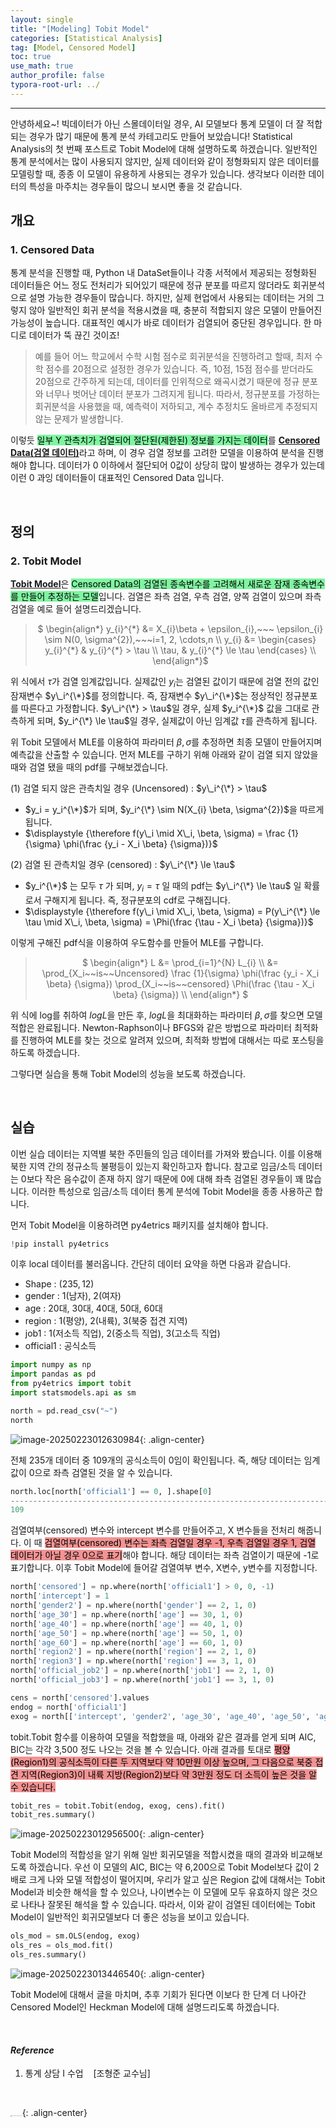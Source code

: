```yaml
---
layout: single
title: "[Modeling] Tobit Model"
categories: [Statistical Analysis]
tag: [Model, Censored Model]
toc: true
use_math: true
author_profile: false
typora-root-url: ../
---
```

-----
안녕하세요~! 빅데이터가 아닌 스몰데이터일 경우, AI 모델보다 통계 모델이 더 잘 적합되는 경우가 많기 때문에 통계 분석 카테고리도 만들어 보았습니다! Statistical Analysis의 첫 번째 포스트로 Tobit Model에 대해 설명하도록 하겠습니다. 일반적인 통계 분석에서는 많이 사용되지 않지만, 실제 데이터와 같이 정형화되지 않은 데이터를 모델링할 때, 종종 이 모델이 유용하게 사용되는 경우가 있습니다. 생각보다 이러한 데이터의 특성을 마주치는 경우들이 많으니 보시면 좋을 것 같습니다.

## 개요

### 1. Censored Data

통계 분석을 진행할 때, Python 내 DataSet들이나 각종 서적에서 제공되는 정형화된 데이터들은 어느 정도 전처리가 되어있기 때문에 정규 분포를 따르지 않더라도 회귀분석으로 설명 가능한 경우들이 많습니다. 하지만, 실제 현업에서 사용되는 데이터는 거의 그렇지 않아 일반적인 회귀 분석을 적용시켰을 때, 충분히 적합되지 않은 모델이 만들어진 가능성이 높습니다. 대표적인 예시가 바로 데이터가 검열되어 중단된 경우입니다. 한 마디로 데이터가 뚝 끊긴 것이죠!

> 예를 들어 어느 학교에서 수학 시험 점수로 회귀분석을 진행하려고 할때, 최저 수학 점수를 20점으로 설정한 경우가 있습니다. 즉, 10점, 15점 점수를 받더라도 20점으로 간주하게 되는데, 데이터를 인위적으로 왜곡시켰기 때문에 정규 분포와 너무나 벗어난 데이터 분포가 그려지게 됩니다. 따라서, 정규분포를 가정하는 회귀분석을 사용했을 때, 예측력이 저하되고, 계수 추정치도 올바르게 추정되지 않는 문제가 발생합니다. 

이렇듯 <mark style='background-color: #7ff5a0'>일부 Y 관측치가 검열되어 절단된(제한된) 정보를 가지는 데이터</mark>를 <u><b>Censored Data(검열 데이터)</b></u>라고 하며, 이 경우 검열 정보를 고려한 모델을 이용하여 분석을 진행해야 합니다. 데이터가 0 이하에서 절단되어 0값이 상당히 많이 발생하는 경우가 있는데 이런 0 과잉 데이터들이 대표적인 Censored Data 입니다.

<br>

## 정의

### 2. Tobit Model

<u><b>Tobit Model</b></u>은 <mark style='background-color: #7ff5a0'>Censored Data의 검열된 종속변수를 고려해서 새로운 잠재 종속변수를 만들어 추정하는 모델</mark>입니다. 검열은 좌측 검열, 우측 검열, 양쪽 검열이 있으며 좌측 검열을 예로 들어 설명드리겠습니다.

><p style = "text-align:center;">
>$ \begin{align*}
>y_{i}^{*} &= X_{i}\beta + \epsilon_{i},~~~ \epsilon_{i} \sim N(0, \sigma^{2}),~~~i=1, 2, \cdots,n \\
>y_{i} &= \begin{cases} y_{i}^{*} & y_{i}^{*} > \tau \\ \tau, & y_{i}^{*} \le \tau \end{cases} \\  
>\end{align*}$
></p>

위 식에서 $\tau$가 검열 임계값입니다. 실제값인 $y_i$는 검열된 값이기 때문에 검열 전의 값인 잠재변수 $y\_i^{\*}$를 정의합니다. 즉, 잠재변수 $y\_i^{\*}$는 정상적인 정규분포를 따른다고 가정합니다. $y\_i^{\*} > \tau$일 경우, 실제 $y_i^{\*}$ 값을 그대로 관측하게 되며, $y_i^{\*} \le \tau$일 경우, 실제값이 아닌 임계값 $\tau$를 관측하게 됩니다.

위 Tobit 모델에서 MLE를 이용하여 파라미터 $\beta, \sigma$를 추정하면 최종 모델이 만들어지며 예측값을 산출할 수 있습니다. 먼저 MLE를 구하기 위해 아래와 같이 검열 되지 않았을 때와 검열 됐을 때의 pdf를 구해보겠습니다.

(1) 검열 되지 않은 관측치일 경우 (Uncensored) : $y\_i^{\*} > \tau$

- $y_i = y_i^{\*}$가 되며, $y_i^{\*} \sim N(X_{i} \beta, \sigma^{2})$을 따르게 됩니다.
- $\displaystyle {\therefore f(y\_i \mid X\_i, \beta, \sigma) = \frac {1}{\sigma} \phi(\frac {y_i - X_i \beta} {\sigma})}$

(2) 검열 된 관측치일 경우 (censored) : $y\_i^{\*} \le \tau$

- $y_i^{\*}$ 는 모두 $\tau$ 가 되며, $y_i = \tau$ 일 때의 pdf는 $y\_i^{\*} \le \tau$ 일 확률로서 구해지게 됩니다. 즉, 정규분포의 cdf로 구해집니다.
- $\displaystyle {\therefore f(y\_i \mid X\_i, \beta, \sigma) = P(y\_i^{\*} \le \tau \mid X\_i, \beta, \sigma) = \Phi(\frac {\tau - X_i \beta} {\sigma})}$

이렇게 구해진 pdf식을 이용하여 우도함수를 만들어 MLE를 구합니다.

><p style = "text-align:center;">
>$ \begin{align*}
>L &= \prod_{i=1}^{N} L_{i} \\
>&= \prod_{X_i~~is~~Uncensored} \frac {1}{\sigma} \phi(\frac {y_i - X_i \beta} {\sigma}) \prod_{X_i~~is~~censored} \Phi(\frac {\tau - X_i \beta} {\sigma}) \\ 
>\end{align*} $
></p>

위 식에 log를 취하여 $logL$을 만든 후, $logL$을 최대화하는 파라미터 $\beta, \sigma$를 찾으면 모델 적합은 완료됩니다. Newton-Raphson이나 BFGS와 같은 방법으로 파라미터 최적화를 진행하여 MLE를 찾는 것으로 알려져 있으며, 최적화 방법에 대해서는 따로 포스팅을 하도록 하겠습니다. 

그렇다면 실습을 통해 Tobit Model의 성능을 보도록 하겠습니다.

<br>

## 실습

이번 실습 데이터는 지역별 북한 주민들의 임금 데이터를 가져와 봤습니다. 이를 이용해 북한 지역 간의 정규소득 불평등이 있는지 확인하고자 합니다. 참고로 임금/소득 데이터는 0보다 작은 음수값이 존재 하지 않기 때문에 0에 대해 좌측 검열된 경우들이 꽤 많습니다. 이러한 특성으로 임금/소득 데이터 통계 분석에 Tobit Model을 종종 사용하곤 합니다.

먼저 Tobit Model을 이용하려면 py4etrics 패키지를 설치해야 합니다.


```python
!pip install py4etrics
```

이후 local 데이터를 불러옵니다. 간단히 데이터 요약을 하면 다음과 같습니다.

- Shape : $(235, 12)$
- gender : 1(남자), 2(여자)
- age : 20대, 30대, 40대, 50대, 60대
- region : 1(평양), 2(내륙), 3(북중 접견 지역)
- job1 : 1(저소득 직업), 2(중소득 직업), 3(고소득 직업)
- official1 : 공식소득

```python
import numpy as np
import pandas as pd
from py4etrics import tobit
import statsmodels.api as sm

north = pd.read_csv("~")
north
```

![image-20250223012630984](/images/2025-02-23-SA1/image-20250223012630984.png){: .align-center}

전체 235개 데이터 중 109개의 공식소득이 0임이 확인됩니다. 즉, 해당 데이터는 임계값이 0으로 좌측 검열된 것을 알 수 있습니다.

```python
north.loc[north['official1'] == 0, ].shape[0]
--------------------------------------------------------------------------------------------------------------------------------
109
```

검열여부(censored) 변수와 intercept 변수를 만들어주고, X 변수들을 전처리 해줍니다. 이 때 <mark style='background-color: #f39393'>검열여부(censored) 변수는 좌측 검열일 경우 -1, 우측 검열일 경우 1, 검열 데이터가 아닐 경우 0으로 표기</mark>해야 합니다. 해당 데이터는 좌측 검열이기 때문에 -1로 표기합니다. 이후 Tobit Model에 들어갈 검열여부 변수, X변수, y변수를 지정합니다.

```python
north['censored'] = np.where(north['official1'] > 0, 0, -1)
north['intercept'] = 1
north['gender2'] = np.where(north['gender'] == 2, 1, 0)
north['age_30'] = np.where(north['age'] == 30, 1, 0)
north['age_40'] = np.where(north['age'] == 40, 1, 0)
north['age_50'] = np.where(north['age'] == 50, 1, 0)
north['age_60'] = np.where(north['age'] == 60, 1, 0)
north['region2'] = np.where(north['region'] == 2, 1, 0)
north['region3'] = np.where(north['region'] == 3, 1, 0)
north['official_job2'] = np.where(north['job1'] == 2, 1, 0)
north['official_job3'] = np.where(north['job1'] == 3, 1, 0)

cens = north['censored'].values
endog = north['official1']
exog = north[['intercept', 'gender2', 'age_30', 'age_40', 'age_50', 'age_60', 'region2', 'region3', 'official_job2', 'official_job3']]
```

tobit.Tobit 함수를 이용하여 모델을 적합했을 때, 아래와 같은 결과를 얻게 되며 AIC, BIC는 각각 3,500 정도 나오는 것을 볼 수 있습니다. 아래 결과를 토대로 <mark style='background-color: #f39393'>평양(Region1)의 공식소득이 다른 두 지역보다 약 10만원 이상 높으며, 그 다음으로 북중 접견 지역(Region3)이 내륙 지방(Region2)보다 약 3만원 정도 더 소득이 높은 것을 알 수 있습니다.</mark>

```python
tobit_res = tobit.Tobit(endog, exog, cens).fit()
tobit_res.summary()
```

![image-20250223012956500](/images/2025-02-23-SA1/image-20250223012956500.png){: .align-center}

Tobit Model의 적합성을 알기 위해 일반 회귀모델을 적합시켰을 때의 결과와 비교해보도록 하겠습니다. 우선 이 모델의 AIC, BIC는 약 6,200으로 Tobit Model보다 값이 2배로 크게 나와 모델 적합성이 떨어지며, 우리가 알고 싶은 Region 값에 대해서는 Tobit Model과 비슷한 해석을 할 수 있으나, 나이변수는 이 모델에 모두 유효하지 않은 것으로 나타나 잘못된 해석을 할 수 있습니다. 따라서, 이와 같이 검열된 데이터에는 Tobit Model이 일반적인 회귀모델보다 더 좋은 성능을 보이고 있습니다.

```python
ols_mod = sm.OLS(endog, exog)
ols_res = ols_mod.fit()
ols_res.summary()
```

![image-20250223013446540](/images/2025-02-23-SA1/image-20250223013446540.png){: .align-center}

Tobit Model에 대해서 글을 마치며, 추후 기회가 된다면 이보다 한 단계 더 나아간 Censored Model인 Heckman Model에 대해 설명드리도록 하겠습니다.

<br>

#### *Reference*

1. 통계 상담 I 수업&nbsp;&nbsp;&nbsp;&nbsp;[조형준 교수님]

<br>

<img src="https://user-images.githubusercontent.com/37182279/216820587-4617a62e-0565-47f1-9ead-f4cd367572a1.png" alt="DATA_100%_LOGO_LIGHT" style="zoom:10%">{: .align-center}

<br>

<br>



